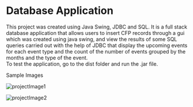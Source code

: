 # Database Application

This project was created using Java Swing, JDBC and SQL.
It is a full stack database application that allows users to insert CFP records through a gui which was created using java swing, 
and view the results of some SQL queries carried out with the help of JDBC that display the upcoming events for each
event type and the count of the number of events grouped by the months and the type of the event. <br>
To test the application, go to the dist folder and run the .jar file. 

Sample Images

![projectImage1](https://user-images.githubusercontent.com/70185785/149606002-2c5d5385-8bc2-4235-92b2-256d48613db5.jpg)

![projectImage2](https://user-images.githubusercontent.com/70185785/149606009-246755aa-d6d1-45ef-9e8e-f7c959a518c4.jpg)

